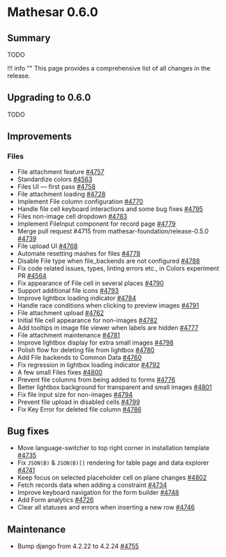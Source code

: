 # Mathesar 0.6.0

## Summary

TODO

!!! info ""
	This page provides a comprehensive list of all changes in the release.

## Upgrading to 0.6.0

TODO

## Improvements
<!-- (Each feature within this section should have its own level-three heading) -->

### Files

- File attachment feature [#4757](https://github.com/mathesar-foundation/mathesar/pull/4757 "File attachment feature")
- Standardize colors [#4563](https://github.com/mathesar-foundation/mathesar/pull/4563 "Standardize colors")
- Files UI — first pass [#4758](https://github.com/mathesar-foundation/mathesar/pull/4758 "Files UI — first pass")
- File attachment loading [#4728](https://github.com/mathesar-foundation/mathesar/pull/4728 "File attachment loading")
- Implement File column configuration [#4770](https://github.com/mathesar-foundation/mathesar/pull/4770 "Implement File column configuration")
- Handle file cell keyboard interactions and some bug fixes [#4795](https://github.com/mathesar-foundation/mathesar/pull/4795 "Handle file cell keyboard interactions and some bug fixes")
- Files non-image cell dropdown [#4783](https://github.com/mathesar-foundation/mathesar/pull/4783 "Files non-image cell dropdown")
- Implement FileInput component for record page [#4779](https://github.com/mathesar-foundation/mathesar/pull/4779 "Implement FileInput component for record page")
- Merge pull request #4715 from mathesar-foundation/release-0.5.0 [#4739](https://github.com/mathesar-foundation/mathesar/pull/4739 "Merge pull request #4715 from mathesar-foundation/release-0.5.0")
- File upload UI [#4768](https://github.com/mathesar-foundation/mathesar/pull/4768 "File upload UI")
- Automate resetting mashes for files [#4778](https://github.com/mathesar-foundation/mathesar/pull/4778 "Automate resetting mashes for files")
- Disable File type when file_backends are not configured [#4788](https://github.com/mathesar-foundation/mathesar/pull/4788 "Disable File type when file_backends are not configured")
- Fix code related issues, types, linting errors etc., in Colors experiment PR [#4564](https://github.com/mathesar-foundation/mathesar/pull/4564 "Fix code related issues, types, linting errors etc., in Colors experiment PR")
- Fix appearance of File cell in several places [#4790](https://github.com/mathesar-foundation/mathesar/pull/4790 "Fix appearance of File cell in several places")
- Support additional file icons [#4793](https://github.com/mathesar-foundation/mathesar/pull/4793 "Support additional file icons")
- Improve lightbox loading indicator [#4784](https://github.com/mathesar-foundation/mathesar/pull/4784 "Improve lightbox loading indicator")
- Handle race conditions when clicking to preview images [#4791](https://github.com/mathesar-foundation/mathesar/pull/4791 "Handle race conditions when clicking to preview images")
- File attachment upload [#4762](https://github.com/mathesar-foundation/mathesar/pull/4762 "File attachment upload")
- Initial file cell appearance for non-images [#4782](https://github.com/mathesar-foundation/mathesar/pull/4782 "Initial file cell appearance for non-images")
- Add tooltips in image file viewer when labels are hidden [#4777](https://github.com/mathesar-foundation/mathesar/pull/4777 "Add tooltips in image file viewer when labels are hidden")
- File attachment maintenance [#4781](https://github.com/mathesar-foundation/mathesar/pull/4781 "File attachment maintenance")
- Improve lightbox display for extra small images [#4798](https://github.com/mathesar-foundation/mathesar/pull/4798 "Improve lightbox display for extra small images")
- Polish flow for deleting file from lightbox [#4780](https://github.com/mathesar-foundation/mathesar/pull/4780 "Polish flow for deleting file from lightbox")
- Add File backends to Common Data [#4760](https://github.com/mathesar-foundation/mathesar/pull/4760 "Add File backends to Common Data")
- Fix regression in lightbox loading indicator [#4792](https://github.com/mathesar-foundation/mathesar/pull/4792 "Fix regression in lightbox loading indicator")
- A few small Files fixes [#4800](https://github.com/mathesar-foundation/mathesar/pull/4800 "A few small Files fixes")
- Prevent file columns from being added to forms [#4776](https://github.com/mathesar-foundation/mathesar/pull/4776 "Prevent file columns from being added to forms")
- Better lightbox background for transparent and small images [#4801](https://github.com/mathesar-foundation/mathesar/pull/4801 "Better lightbox background for transparent and small images")
- Fix file input size for non-images [#4794](https://github.com/mathesar-foundation/mathesar/pull/4794 "Fix file input size for non-images")
- Prevent file upload in disabled cells [#4799](https://github.com/mathesar-foundation/mathesar/pull/4799 "Prevent file upload in disabled cells")
- Fix Key Error for deleted file column  [#4786](https://github.com/mathesar-foundation/mathesar/pull/4786 "Fix Key Error for deleted file column ")

<!-- ## Groundwork -->
<!-- (Use this section to list any incremental work done on still-incomplete changes) -->


## Bug fixes

- Move language-switcher to top right corner in installation template [#4735](https://github.com/mathesar-foundation/mathesar/pull/4735 "Move language-switcher to top right corner in installation template")
- Fix `JSON(B)` & `JSON(B)[]` rendering for table page and data explorer [#4741](https://github.com/mathesar-foundation/mathesar/pull/4741 "Fix `JSON(B)` & `JSON(B)[]` rendering for table page and data explorer")
- Keep focus on selected placeholder cell on plane changes [#4802](https://github.com/mathesar-foundation/mathesar/pull/4802 "Keep focus on selected placeholder cell on plane changes")
- Fetch records data when adding a constraint [#4734](https://github.com/mathesar-foundation/mathesar/pull/4734 "Fetch records data when adding a constraint")
- Improve keyboard navigation for the form builder [#4748](https://github.com/mathesar-foundation/mathesar/pull/4748 "Improve keyboard navigation for the form builder")
- Add Form analytics [#4726](https://github.com/mathesar-foundation/mathesar/pull/4726 "Add Form analytics")
- Clear all statuses and errors when inserting a new row [#4746](https://github.com/mathesar-foundation/mathesar/pull/4746 "Clear all statuses and errors when inserting a new row")


<!-- ## Documentation -->

## Maintenance

- Bump django from 4.2.22 to 4.2.24 [#4755](https://github.com/mathesar-foundation/mathesar/pull/4755 "Bump django from 4.2.22 to 4.2.24")
